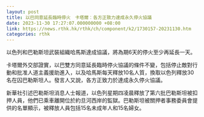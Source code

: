 ```yaml
---
layout: post
title: 以巴同意延長臨時停火　卡塔爾︰各方正致力達成永久停火協議
date: 2023-11-30 17:27:07.000000000 +08:00
link: https://news.rthk.hk/rthk/ch/component/k2/1730157-20231130.htm
categories: rthk
---
```


以色列和巴勒斯坦武裝組織哈馬斯達成協議，將為期6天的停火至少再延長一天。

卡塔爾外交部證實，以巴雙方同意延長臨時停火協議的條件不變，包括停止敵對行動和批准人道主義援助進入，以及哈馬斯每天釋放10名人質，換取以色列釋放30名在囚巴勒斯坦人。發言人又說，各方正致力於達成永久停火協議。

新華社引述巴勒斯坦消息人士報道，以色列星期四凌晨釋放了第六批巴勒斯坦被扣押人員，他們已乘車離開位於約旦河西岸的監獄。巴勒斯坦被關押者事務委員會提供的名單顯示，被釋放人員包括15名未成年人和15名婦女。

